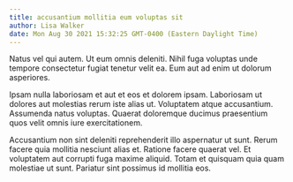 ```yaml
---
title: accusantium mollitia eum voluptas sit
author: Lisa Walker
date: Mon Aug 30 2021 15:32:25 GMT-0400 (Eastern Daylight Time)
---
```

Natus vel qui autem. Ut eum omnis deleniti. Nihil fuga voluptas unde tempore consectetur fugiat tenetur velit ea. Eum aut ad enim ut dolorum asperiores.

 Ipsam nulla laboriosam et aut et eos et dolorem ipsam. Laboriosam ut dolores aut molestias rerum iste alias ut. Voluptatem atque accusantium. Assumenda natus voluptas. Quaerat doloremque ducimus praesentium quos velit omnis iure exercitationem.

 Accusantium non sint deleniti reprehenderit illo aspernatur ut sunt. Rerum facere quia mollitia nesciunt alias et. Ratione facere quaerat vel. Et voluptatem aut corrupti fuga maxime aliquid. Totam et quisquam quia quam molestiae ut sunt. Pariatur sint possimus id mollitia eos.